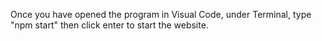 Once you have opened the program in Visual Code, under Terminal, type "npm start" then click enter to start the website. 
